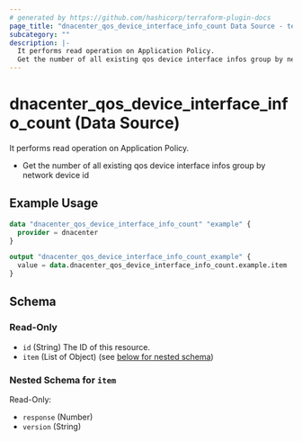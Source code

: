```yaml
---
# generated by https://github.com/hashicorp/terraform-plugin-docs
page_title: "dnacenter_qos_device_interface_info_count Data Source - terraform-provider-dnacenter"
subcategory: ""
description: |-
  It performs read operation on Application Policy.
  Get the number of all existing qos device interface infos group by network device id
---
```


# dnacenter_qos_device_interface_info_count (Data Source)

It performs read operation on Application Policy.

- Get the number of all existing qos device interface infos group by network device id

## Example Usage

```terraform
data "dnacenter_qos_device_interface_info_count" "example" {
  provider = dnacenter
}

output "dnacenter_qos_device_interface_info_count_example" {
  value = data.dnacenter_qos_device_interface_info_count.example.item
}
```

<!-- schema generated by tfplugindocs -->
## Schema

### Read-Only

- `id` (String) The ID of this resource.
- `item` (List of Object) (see [below for nested schema](#nestedatt--item))

<a id="nestedatt--item"></a>
### Nested Schema for `item`

Read-Only:

- `response` (Number)
- `version` (String)


